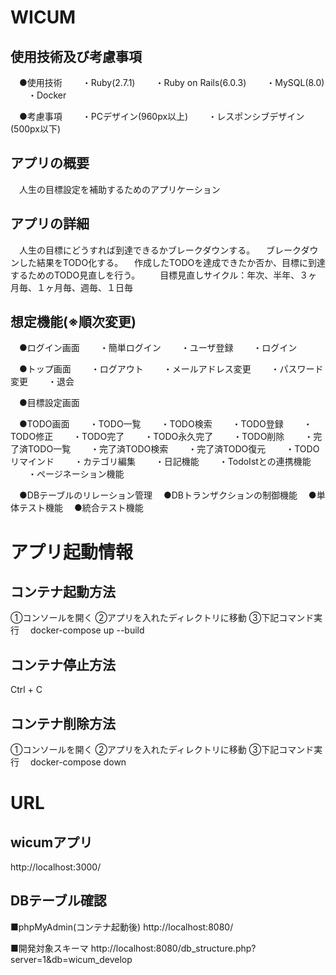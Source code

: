 # WICUM

## 使用技術及び考慮事項
　●使用技術
　　・Ruby(2.7.1)
　　・Ruby on Rails(6.0.3)
　　・MySQL(8.0)
　　・Docker

　●考慮事項
　　・PCデザイン(960px以上)
　　・レスポンシブデザイン(500px以下)

## アプリの概要
　人生の目標設定を補助するためのアプリケーション

## アプリの詳細
　人生の目標にどうすれば到達できるかブレークダウンする。
　ブレークダウンした結果をTODO化する。
　作成したTODOを達成できたか否か、目標に到達するためのTODO見直しを行う。
　　目標見直しサイクル：年次、半年、３ヶ月毎、１ヶ月毎、週毎、１日毎

## 想定機能(※順次変更)
　●ログイン画面
　　・簡単ログイン
　　・ユーザ登録
　　・ログイン

　●トップ画面
　　・ログアウト
　　・メールアドレス変更
　　・パスワード変更
　　・退会

　●目標設定画面

　●TODO画面
　　・TODO一覧
　　・TODO検索
　　・TODO登録
　　・TODO修正
　　・TODO完了
　　・TODO永久完了
　　・TODO削除
　　・完了済TODO一覧
　　・完了済TODO検索
　　・完了済TODO復元
　　・TODOリマインド
　　・カテゴリ編集
　　・日記機能
　　・TodoIstとの連携機能
　　・ページネーション機能

　●DBテーブルのリレーション管理
　●DBトランザクションの制御機能
　●単体テスト機能
　●統合テスト機能
　
# アプリ起動情報

## コンテナ起動方法
①コンソールを開く
②アプリを入れたディレクトリに移動
③下記コマンド実行
　docker-compose up --build

## コンテナ停止方法
Ctrl + C

## コンテナ削除方法
①コンソールを開く
②アプリを入れたディレクトリに移動
③下記コマンド実行
　docker-compose down

# URL

## wicumアプリ
http://localhost:3000/

## DBテーブル確認
■phpMyAdmin(コンテナ起動後)
http://localhost:8080/

■開発対象スキーマ
http://localhost:8080/db_structure.php?server=1&db=wicum_develop
